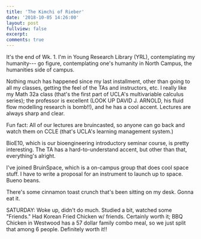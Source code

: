 ```yaml
---
title: 'The Kimchi of Rieber'
date: '2018-10-05 14:26:00'
layout: post
fullview: false
excerpt:
comments: true
---
```

It's the end of Wk. 1. I'm in Young Research Library (YRL), contemplating my humanity--- go figure, contemplating one's humanity in North Campus, the humanities side of campus.  

Nothing much has happened since my last installment, other than going to all my classes, getting the feel of the TAs and instructors, etc. I really like my Math 32a class (that's the first part of UCLA's multivariable calculus series); the professor is excellent (LOOK UP DAVID J. ARNOLD, his fluid flow modelling research is bomb!!), and he has a cool accent. Lectures are always sharp and clear.

Fun fact: All of our lectures are bruincasted, so anyone can go back and watch them on CCLE (that's UCLA's learning management system.)

BioE10, which is our bioengineering introductory seminar course, is pretty interesting. The TA has a hard-to-understand accent, but other than that, everything's alright.

I've joined BruinSpace, which is a on-campus group that does cool space stuff. I have to write a proposal for an instrument to launch up to space. Bueno beans.

There's some cinnamon toast crunch that's been sitting on my desk. Gonna eat it.

SATURDAY: Woke up, didn't do much. Studied a bit, watched some "Friends." Had Korean Fried Chicken w/ friends. Certainly worth it; BBQ Chicken in Westwood has a 57 dollar family combo meal, so we just split that among 6 people. Definitely worth it!! 
